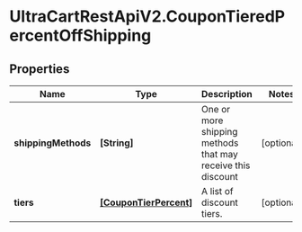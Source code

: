 # UltraCartRestApiV2.CouponTieredPercentOffShipping

## Properties
Name | Type | Description | Notes
------------ | ------------- | ------------- | -------------
**shippingMethods** | **[String]** | One or more shipping methods that may receive this discount | [optional] 
**tiers** | [**[CouponTierPercent]**](CouponTierPercent.md) | A list of discount tiers. | [optional] 


